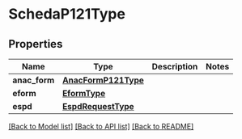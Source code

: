 # SchedaP121Type

## Properties
Name | Type | Description | Notes
------------ | ------------- | ------------- | -------------
**anac_form** | [**AnacFormP121Type**](AnacFormP121Type.md) |  | 
**eform** | [**EformType**](EformType.md) |  | 
**espd** | [**EspdRequestType**](EspdRequestType.md) |  | 

[[Back to Model list]](../README.md#documentation-for-models) [[Back to API list]](../README.md#documentation-for-api-endpoints) [[Back to README]](../README.md)

